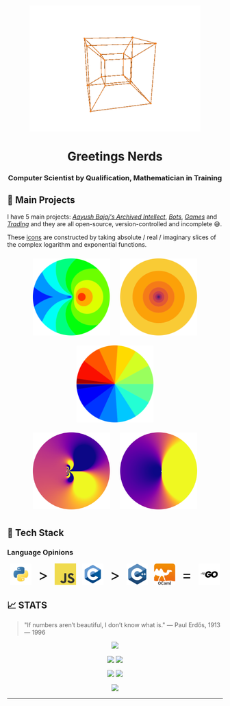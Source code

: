 <div align="center">
<img width="400px" src="/assets/tess-trans.gif">
 </div>

<h1 align="center">Greetings Nerds</h1>
<h3 align="center">Computer Scientist by Qualification, Mathematician in Training</h3>

## 🎯 Main Projects

I have 5 main projects: [_Aayush Bajaj's Archived Intellect_](https://github.com/abaj8494/site), [_Bots_](https://github.com/abaj8494/cloud), [_Games_](https://github.com/abaj8494/games) and [_Trading_](https://github.com/abaj8494/trading) and they are all open-source, version-controlled and incomplete 😅.

These [icons](https://github.com/abaj8494/icons) are constructed by taking absolute / real / imaginary slices of the complex logarithm and exponential functions.
<div align="center">
  <a href="https://abaj.ai" target="_blank" style="text-decoration: none; display: inline-block;">
    <img width="180px" src="/assets/abs_hsv.svg" style="margin: 10px; display: block;">
  </a>
  <a href="https://bots.abaj.ai" target="_blank" style="text-decoration: none; display: inline-block;">
    <img width="180px" src="/assets/real_inferno.svg" style="margin: 10px; display: block;">
  </a>
  <a href="https://arcade.abaj.ai" target="_blank" style="text-decoration: none; display: inline-block;">
    <img width="180px" src="/assets/imag_jet.svg" style="margin: 10px; display: block;">
  </a>
</div>
<div align="center">
  <a href="https://trading.abaj.ai" target="_blank" style="text-decoration: none; display: inline-block;">
    <img width="180px" src="/assets/trade1.svg" style="margin: 10px; display: block;">
  </a>
  <a href="https://tools.abaj.ai" target="_blank" style="text-decoration: none; display: inline-block;">
    <img width="180px" src="/assets/tools.svg" style="margin: 10px; display: block;">
  </a>
</div>

## 🧱 Tech Stack

### Language Opinions
<div align="center" style="display: flex; justify-content: space-around; align-items: center; width: 100%;">
  <a href="#"><img height="50" src="https://raw.githubusercontent.com/github/explore/80688e429a7d4ef2fca1e82350fe8e3517d3494d/topics/python/python.png" /></a>
  <span style="font-size: 36px;">></span>
  <a href="#"><img height="50" src="https://raw.githubusercontent.com/github/explore/80688e429a7d4ef2fca1e82350fe8e3517d3494d/topics/javascript/javascript.png" /></a>
  <a href="#"><img height="50" src="https://raw.githubusercontent.com/github/explore/f3e22f0dca2be955676bc70d6214b95b13354ee8/topics/c/c.png" /></a>
  <span style="font-size: 36px;">></span>
  <a href="#"><img height="50" src="https://raw.githubusercontent.com/github/explore/80688e429a7d4ef2fca1e82350fe8e3517d3494d/topics/cpp/cpp.png" /></a>
  <a href="#"><img height="50" src="https://raw.githubusercontent.com/github/explore/80688e429a7d4ef2fca1e82350fe8e3517d3494d/topics/ocaml/ocaml.png" /></a>
  <span style="font-size: 36px;">=</span>
  <a href="#"><img height="50" src="https://raw.githubusercontent.com/github/explore/80688e429a7d4ef2fca1e82350fe8e3517d3494d/topics/go/go.png" /></a>
</div>

## 📈 STATS

> "If numbers aren’t beautiful, I don’t know what is." — Paul Erdős, 1913 — 1996

<p align="center">
<img src="http://github-profile-summary-cards.vercel.app/api/cards/profile-details?username=abaj8494&theme=gruvbox"/>
</p>
<p align="center">
<img src="http://github-profile-summary-cards.vercel.app/api/cards/repos-per-language?username=abaj8494&theme=gruvbox"/>
<img src="http://github-profile-summary-cards.vercel.app/api/cards/most-commit-language?username=abaj8494&theme=gruvbox"/>
</p>
<p align="center">
<img src="http://github-profile-summary-cards.vercel.app/api/cards/stats?username=abaj8494&theme=gruvbox"/>
<img src="http://github-profile-summary-cards.vercel.app/api/cards/productive-time?username=abaj8494&theme=gruvbox&utcOffset=+1"/>
</p>
<p align="center">
<img src="https://github-readme-streak-stats.herokuapp.com?user=abaj8494&theme=gruvbox&hide_border=true&date_format=M%20j%5B%2C%20Y%5D&background=2c292d"/>
</p>

---

